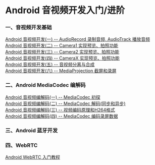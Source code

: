 # Android 音视频开发入门/进阶

### 一、音视频开发基础

[Android 音视频开发(一) -- AudioRecord 录制音频, AudioTrack 播放音频](/audio/README.md)
<br>
[Android 音视频开发(二) -- Camera1 实现预览、拍照功能](/camera1/README.md)
<br>
[Android 音视频开发(三) -- Camera2 实现预览、拍照功能](/camera2/README.md)
<br>
[Android 音视频开发(四) -- CameraX 实现预览、拍照功能](/cameraX/README.md)
<br>
[Android 音视频开发(五) -- 音视频分离与合成](/mediaExtractMux/README.md)
<br>
[Android 音视频开发(六) -- MediaProjection 截屏和录屏](/mediaProjection/README.md)

### 二、Android MediaCodec 编解码

[Android 音视频编解码(一) -- MediaCodec 初探](/mediacodec/README-MediaCodec初探.md)
<br>
[Android 音视频编解码(二) -- MediaCodec 解码(同步和异步)](/mediacodec/README(2).md)
<br>
[Android 音视频编解码(三) -- 视频编码原理和H264格式](/mediacodec/README(3).md)
<br>
[Android 音视频编解码(四) -- MediaCodec 编码录屏数据](/mediacodec/README(4).md)

### 三、Android 蓝牙开发

### 四、WebRTC

[Android WebRTC 入门教程](/webrtc/README.md)

